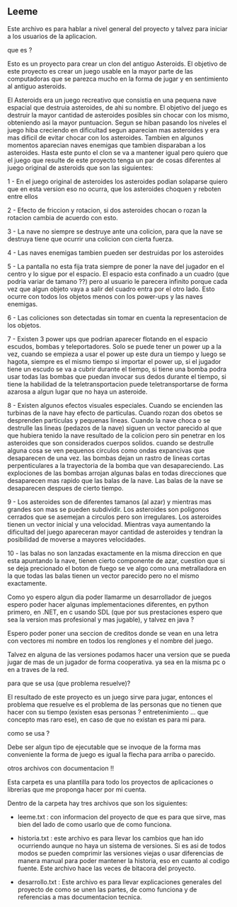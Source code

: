 Leeme
-----

Este archivo es para hablar a nivel general del proyecto y talvez para iniciar
a los usuarios de la aplicacion.

que es ?

Esto es un proyecto para crear un clon del antiguo Asteroids. El
objetivo de este proyecto es crear un juego usable en la mayor parte
de las computadoras que se parezca mucho en la forma de jugar y en
sentimiento al antiguo asteroids.

El Asteroids era un juego recreativo que consistia en una pequena nave
espacial que destruia asteroides, de ahi su nombre. El objetivo del
juego es destruir la mayor cantidad de asteroides posibles sin chocar
con los mismo, obteniendo asi la mayor puntuacion. Segun se hiban
pasando los niveles el juego hiba creciendo en dificultad segun
aparecian mas asteroides y era mas dificil de evitar chocar con los
asteroides. Tambien en algunos momentos aparecian naves enemigas que
tambien disparaban a los asteroides. Hasta este punto el clon se va a
mantener igual pero quiero que el juego que resulte de este proyecto
tenga un par de cosas diferentes al juego original de asteroids que
son las siguientes:

1 - En el juego original de asteroides los asteroides podian solaparse
quiero que en esta version eso no ocurra, que los asteroides choquen y
reboten entre ellos

2 - Efecto de friccion y rotacion, si dos asteroides chocan o rozan la
rotacion cambia de acuerdo con esto.

3 - La nave no siempre se destruye ante una colicion, para que la nave
se destruya tiene que ocurrir una colicion con cierta fuerza.

4 - Las naves enemigas tambien pueden ser destruidas por los
asteroides

5 - La pantalla no esta fija trata siempre de poner la nave del
jugador en el centro y lo sigue por el espacio. El espacio esta
confinado a un cuadro (que podria variar de tamano ??) pero al usuario
le parecera infinito porque cada vez que algun objeto vaya a salir del
cuadro entra por el otro lado. Esto ocurre con todos los objetos menos
con los power-ups y las naves enemigas.

6 - Las coliciones son detectadas sin tomar en cuenta la
representacion de los objetos.

7 - Existen 3 power ups que podrian aparecer flotando en el espacio escudos,
bombas y teleportadores. Solo se puede tener un power up a la vez,
cuando se empieza a usar el power up este dura un tiempo y luego se
hagota, siempre es el mismo tiempo si importar el power up, si el
jugador tiene un escudo se va a cubrir durante el tiempo, si tiene una
bomba podra usar todas las bombas que puedan invocar sus dedos durante
el tiempo, si tiene la habilidad de la teletransportacion puede
teletransportarse de forma azarosa a algun lugar que no haya un
asteroide.

8 - Existen algunos efectos visuales especiales. Cuando se encienden
las turbinas de la nave hay efecto de particulas. Cuando rozan dos
obetos se desprenden particulas y pequenas lineas. Cuando la nave
choca o se destrulle las lineas (pedazos de la nave) siguen un vector
parecido al que que hubiera tenido la nave resultado de la colicion
pero sin penetrar en los asteroides que son considerados cuerpos
solidos. cuando se destrulle alguna cosa se ven pequenos circulos como
ondas expancivas que desaparecen de una vez. las bombas dejan un
rastro de lineas cortas perpenticulares a la trayectoria de la bomba
que van desapareciendo. Las explociones de las bombas arrojan algunas
balas en todas direcciones que desaparecen mas rapido que las balas de
la nave. Las balas de la nave se desaparecen despues de cierto tiempo.

9 - Los asteroides son de diferentes tamanos (al azar) y mientras mas
grandes son mas se pueden subdividir. Los asteroides son poligonos
cerrados que se asemejan a circulos pero son irregulares. Los
asteroides tienen un vector inicial y una velocidad. Mientras vaya
aumentando la dificultad del juego apareceran mayor cantidad de
asteroides y tendran la posibilidad de moverse a mayores velocidades.

10 - las balas no son lanzadas exactamente en la misma direccion en
que esta apuntando la nave, tienen cierto componente de azar, cuestion
que si se deja precionado el boton de fuego se ve algo como una
metralladora en la que todas las balas tienen un vector parecido pero
no el mismo exactamente.

Como yo espero algun dia poder llamarme un desarrollador de juegos
espero poder hacer algunas implementaciones diferentes, en python
primero,  en .NET, en c usando SDL (que por sus prestaciones espero
que sea la version mas profesional y mas jugable), y talvez en java ?

Espero poder poner una seccion de creditos donde se vean en una letra
con vectores mi nombre en todos los renglones y el nombre del juego.

Talvez en alguna de las versiones podamos hacer una version que se
pueda jugar de mas de un jugador de forma cooperativa. ya sea en la
misma pc o en a traves de la red.

para que se usa (que problema resuelve)?

El resultado de este proyecto es un juego sirve para jugar, entonces
el problema que resuelve es el problema de las personas que no tienen
que hacer con su tiempo (existen esas personas ? entretenimiento
... que concepto mas raro ese), en caso de que no existan es para mi
para.

como se usa ?

Debe ser algun tipo de ejecutable que se invoque de la forma mas
conveniente la forma de juego es igual la flecha para arriba o
parecido.

otros archivos con documentacion !!

Esta carpeta es una plantilla para todo los proyectos de aplicaciones
o librerias que me proponga hacer por mi cuenta.

Dentro de la carpeta hay tres archivos que son los siguientes:

- leeme.txt : con informacion del proyecto de que es para que sirve,
  mas bien del lado de como usarlo que de como funciona.

- historia.txt : este archivo es para llevar los cambios que han ido
  ocurriendo aunque no haya un sistema de versiones. Si es asi de todos
  modos se pueden comprimir las versiones viejas o usar diferencias de
  manera manual para poder mantener la historia, eso en cuanto al codigo
  fuente. Este archivo hace las veces de bitacora del proyecto.

- desarrollo.txt : Este archivo es para llevar explicaciones generales
  del proyecto de como se unen las partes, de como funciona y de
  referencias a mas documentacion tecnica.

